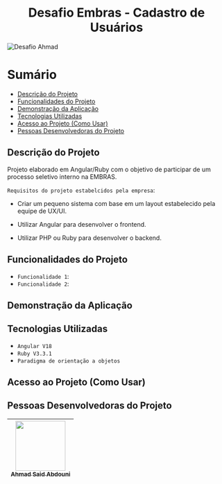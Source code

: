 <h1 align="center">Desafio Embras - Cadastro de Usuários</h1>

![Desafio Ahmad](https://github.com/AhmadSaidAbdouni/Desafio-Embras-Cadastro-de-Usuarios/assets/75034691/1f7092f9-27ac-4571-a5e5-758c884142be)

Sumário
=================
<!--ts-->
   * [Descrição do Projeto](#Descrição-do-Projeto)
   * [Funcionalidades do Projeto](#Funcionalidades-do-Projeto)
   * [Demonstração da Aplicação](#Demonstração-da-Aplicação)
   * [Tecnologias Utilizadas](#Tecnologias-Utilizadas)
   * [Acesso ao Projeto (Como Usar)](#Acesso-ao-Projeto)
   * [Pessoas Desenvolvedoras do Projeto](#Pessoas-Desenvolvedoras-do-Projeto)
<!--te-->

## Descrição do Projeto

Projeto elaborado em Angular/Ruby com o objetivo de participar de um processo seletivo interno na EMBRAS.

`Requisitos do projeto estabelcidos pela empresa`:
- Criar um pequeno sistema com base em um layout estabelecido pela equipe de UX/UI.

- Utilizar Angular para desenvolver o frontend.

- Utilizar PHP ou Ruby para desenvolver o backend.

## Funcionalidades do Projeto

- `Funcionalidade 1`:
- `Funcionalidade 2`:


## Demonstração da Aplicação



## Tecnologias Utilizadas

- `Angular V18`
- `Ruby V3.3.1`
- `Paradigma de orientação a objetos`


## Acesso ao Projeto (Como Usar)



## Pessoas Desenvolvedoras do Projeto

| [<img loading="lazy" src="https://avatars.githubusercontent.com/u/75034691?v=4" width=115><br><sub>Ahmad Said Abdouni</sub>](https://github.com/AhmadSaidAbdouni) |
| :---: |
